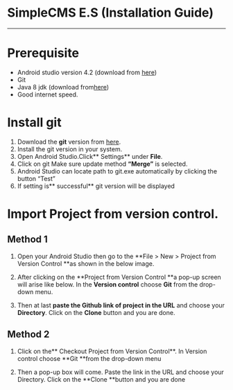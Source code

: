 <div class="cell markdown" id="IWnOk_hgbKNi">

# SimpleCMS E.S (Installation Guide)

-----

# Prerequisite

  - Android studio version 4.2 (download from
    [here](https://developer.android.com/studio))
  - Git  
  - Java 8 jdk (download
    from[here](https://www.oracle.com/in/java/technologies/javase/javase-jdk8-downloads.html))
  - Good internet speed.

# Install git

1.  Download the **git** version from
    [here](https://git-scm.com/download/win).
2.  Install the git version in your system.
3.  Open Android Studio.Click\*\* Settings\*\* under **File**.
4.  Click on git Make sure update method **“Merge”** is selected.
5.  Android Studio can locate path to git.exe automatically by clicking
    the button “Test”
6.  If setting is\*\* successful\*\* git version will be displayed

# Import Project from version control.

## Method 1

1.  Open your Android Studio then go to the **File \> New \> Project
    from Version Control **as shown in the below image.

2.  After clicking on the **Project from Version Control **a pop-up
    screen will arise like below. In the **Version control** choose
    **Git** from the drop-down menu.

3.  Then at last **paste the Github link of project in the URL** and
    choose your **Directory**. Click on the **Clone** button and you are
    done.

## Method 2

1.  Click on the\*\* Checkout Project from Version Control**. In Version
    control choose **Git \*\*from the drop-down menu

2.  Then a pop-up box will come. Paste the link in the URL and choose
    your Directory. Click on the **Clone **button and you are done

</div>
